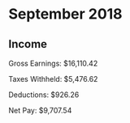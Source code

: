 # September 2018

## Income

Gross Earnings: $16,110.42

Taxes Withheld: $5,476.62

Deductions: $926.26

Net Pay: $9,707.54
